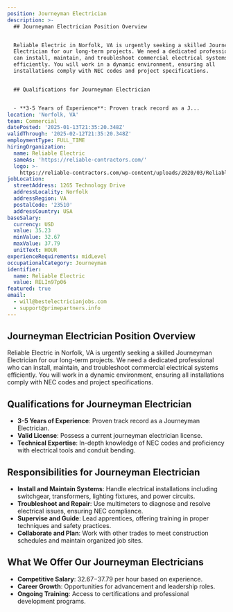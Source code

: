 ```yaml
---
position: Journeyman Electrician
description: >-
  ## Journeyman Electrician Position Overview


  Reliable Electric in Norfolk, VA is urgently seeking a skilled Journeyman
  Electrician for our long-term projects. We need a dedicated professional who
  can install, maintain, and troubleshoot commercial electrical systems
  efficiently. You will work in a dynamic environment, ensuring all
  installations comply with NEC codes and project specifications.


  ## Qualifications for Journeyman Electrician


  - **3-5 Years of Experience**: Proven track record as a J...
location: 'Norfolk, VA'
team: Commercial
datePosted: '2025-01-13T21:35:20.348Z'
validThrough: '2025-02-12T21:35:20.348Z'
employmentType: FULL_TIME
hiringOrganization:
  name: Reliable Electric
  sameAs: 'https://reliable-contractors.com/'
  logo: >-
    https://reliable-contractors.com/wp-content/uploads/2020/03/Reliable-Electric-Logo.jpg
jobLocation:
  streetAddress: 1265 Technology Drive
  addressLocality: Norfolk
  addressRegion: VA
  postalCode: '23510'
  addressCountry: USA
baseSalary:
  currency: USD
  value: 35.23
  minValue: 32.67
  maxValue: 37.79
  unitText: HOUR
experienceRequirements: midLevel
occupationalCategory: Journeyman
identifier:
  name: Reliable Electric
  value: RELIn97p06
featured: true
email:
  - will@bestelectricianjobs.com
  - support@primepartners.info
---
```




## Journeyman Electrician Position Overview

Reliable Electric in Norfolk, VA is urgently seeking a skilled Journeyman Electrician for our long-term projects. We need a dedicated professional who can install, maintain, and troubleshoot commercial electrical systems efficiently. You will work in a dynamic environment, ensuring all installations comply with NEC codes and project specifications.

## Qualifications for Journeyman Electrician

- **3-5 Years of Experience**: Proven track record as a Journeyman Electrician.
- **Valid License**: Possess a current journeyman electrician license.
- **Technical Expertise**: In-depth knowledge of NEC codes and proficiency with electrical tools and conduit bending.

## Responsibilities for Journeyman Electrician

- **Install and Maintain Systems**: Handle electrical installations including switchgear, transformers, lighting fixtures, and power circuits.
- **Troubleshoot and Repair**: Use multimeters to diagnose and resolve electrical issues, ensuring NEC compliance.
- **Supervise and Guide**: Lead apprentices, offering training in proper techniques and safety practices.
- **Collaborate and Plan**: Work with other trades to meet construction schedules and maintain organized job sites.

## What We Offer Our Journeyman Electricians

- **Competitive Salary**: $32.67-$37.79 per hour based on experience.
- **Career Growth**: Opportunities for advancement and leadership roles.
- **Ongoing Training**: Access to certifications and professional development programs.